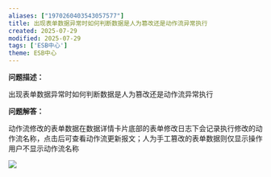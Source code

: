 ```yaml
---
aliases: ["1970260403543057577"]
title: 出现表单数据异常时如何判断数据是人为篡改还是动作流异常执行
created: 2025-07-29
modified: 2025-07-29
tags: ['ESB中心']
theme: ESB中心
---
```


**问题描述：**

出现表单数据异常时如何判断数据是人为篡改还是动作流异常执行

**问题解答：**

动作流修改的表单数据在数据详情卡片底部的表单修改日志下会记录执行修改的动作流名称，点击后可查看动作流更新报文；人为手工篡改的表单数据则仅显示操作用户不显示动作流名称

![](https://myhelpdoc.oss-cn-heyuan.aliyuncs.com/mdimages/13cff1d021475f01b26c7dc95d07d274.jpg)